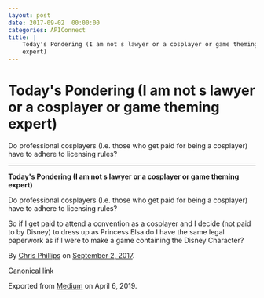 ```yaml
---
layout: post
date: 2017-09-02  00:00:00
categories: APIConnect
title: |
    Today's Pondering (I am not s lawyer or a cosplayer or game theming
    expert)
---
```


Today's Pondering (I am not s lawyer or a cosplayer or game theming expert) 
===========================================================================

 
Do professional cosplayers (I.e. those who get paid for being a
cosplayer) have to adhere to licensing rules?


 
 
 

------------------------------------------------------------------------


 
 
**Today's Pondering (I am not s lawyer or a cosplayer or game theming
expert)**

Do professional cosplayers (I.e. those who get paid for being a
cosplayer) have to adhere to licensing rules?

So if I get paid to attend a convention as a cosplayer and I decide (not
paid to by Disney) to dress up as Princess Elsa do I have the same legal
paperwork as if I were to make a game containing the Disney Character?





By [Chris Phillips](https://medium.com/@cminion) on
[September 2, 2017](https://medium.com/p/a304615eedd7).

[Canonical
link](https://medium.com/@cminion/todays-pondering-i-am-not-s-lawyer-or-a-cosplayer-or-game-theming-expert-a304615eedd7)

Exported from [Medium](https://medium.com) on April 6, 2019.
